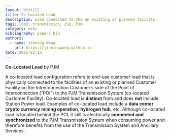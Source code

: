 ```yaml
---
layout: distill
title: Co-Located Load
description: Load connected to the an existing or planned facility.
tags: load, transmission, ISO, PJM
category: wiki
bibliography: papers.bib
authors:
  - name: Jinning Wang
    url: https://jinningwang.github.io
date: 2025-03-15
---
```


**Co-Located Load** <d-cite key="pjm2024colocated"></d-cite> by PJM

A co-located load configuration refers to end-use customer load that is physically connected to the facilities of an existing or planned Customer Facility on the Interconnection Customer’s side of the Point of Interconnection (“POI”) to the PJM Transmission System (co-located Customer Facility).
Co-located load is **distinct** from and does **not** include Station Power load.
Examples of co-located load include a **data center**, **crypto currency mining operation**, **hydrogen hub**, etc.
Although co-located load is located behind the POI, it still is electrically **connected and synchronized** to the PJM Transmission System when consuming power and therefore benefits from the use of the Transmission System and Ancillary Services.
